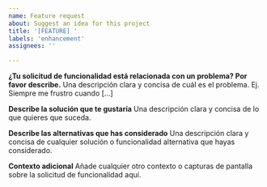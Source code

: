 ```yaml
---
name: Feature request
about: Suggest an idea for this project
title: '[FEATURE] '
labels: 'enhancement'
assignees: ''

---
```


**¿Tu solicitud de funcionalidad está relacionada con un problema? Por favor describe.**
Una descripción clara y concisa de cuál es el problema. Ej. Siempre me frustro cuando [...]

**Describe la solución que te gustaría**
Una descripción clara y concisa de lo que quieres que suceda.

**Describe las alternativas que has considerado**
Una descripción clara y concisa de cualquier solución o funcionalidad alternativa que hayas considerado.

**Contexto adicional**
Añade cualquier otro contexto o capturas de pantalla sobre la solicitud de funcionalidad aquí. 